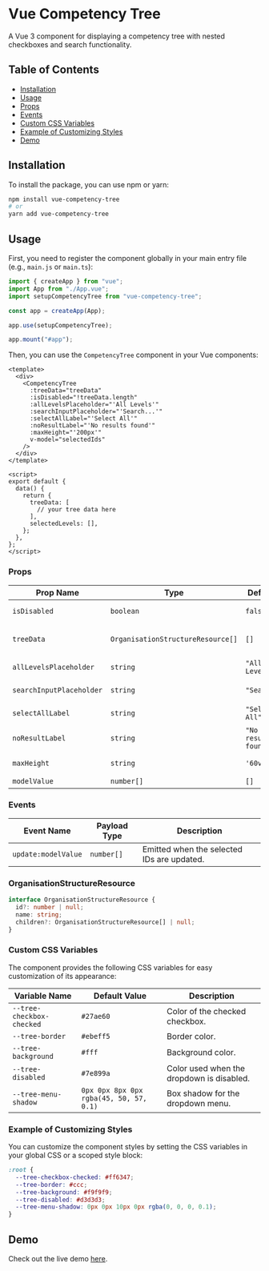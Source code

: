 # Vue Competency Tree

A Vue 3 component for displaying a competency tree with nested checkboxes and search functionality.

## Table of Contents

- [Installation](#installation)
- [Usage](#usage)
- [Props](#props)
- [Events](#events)
- [Custom CSS Variables](#custom-css-variables)
- [Example of Customizing Styles](#example-of-customizing-styles)
- [Demo](#demo)

## Installation

To install the package, you can use npm or yarn:

```bash
npm install vue-competency-tree
# or
yarn add vue-competency-tree
```

## Usage

First, you need to register the component globally in your main entry file (e.g., `main.js` or `main.ts`):

```javascript
import { createApp } from "vue";
import App from "./App.vue";
import setupCompetencyTree from "vue-competency-tree";

const app = createApp(App);

app.use(setupCompetencyTree);

app.mount("#app");
```

Then, you can use the `CompetencyTree` component in your Vue components:

```vue
<template>
  <div>
    <CompetencyTree
      :treeData="treeData"
      :isDisabled="!treeData.length"
      :allLevelsPlaceholder="'All Levels'"
      :searchInputPlaceholder="'Search...'"
      :selectAllLabel="'Select All'"
      :noResultLabel="'No results found'"
      :maxHeight="'200px'"
      v-model="selectedIds"
    />
  </div>
</template>

<script>
export default {
  data() {
    return {
      treeData: [
        // your tree data here
      ],
      selectedLevels: [],
    };
  },
};
</script>
```

### Props

| Prop Name                | Type                              | Default              | Description                                                                                                            |
| ------------------------ | --------------------------------- | -------------------- | ---------------------------------------------------------------------------------------------------------------------- |
| `isDisabled`             | `boolean`                         | `false`              | Disables the dropdown and its contents.                                                                                |
| `treeData`               | `OrganisationStructureResource[]` | `[]`                 | Array of objects representing the tree structure. See [OrganisationStructureResource](#organisationstructureresource). |
| `allLevelsPlaceholder`   | `string`                          | `"All Levels"`       | Placeholder text when all levels are selected.                                                                         |
| `searchInputPlaceholder` | `string`                          | `"Search"`           | Placeholder text for the search input.                                                                                 |
| `selectAllLabel`         | `string`                          | `"Select All"`       | Label for the "Select All" checkbox.                                                                                   |
| `noResultLabel`          | `string`                          | `"No results found"` | Message to display when no results are found in the search.                                                            |
| `maxHeight`              | `string`                          | `'60vh'`             | Maximum height of the tree container.                                                                                  |
| `modelValue`             | `number[]`                        | `[]`                 | Array of selected IDs.                                                                                                 |

### Events

| Event Name          | Payload Type | Description                                |
| ------------------- | ------------ | ------------------------------------------ |
| `update:modelValue` | `number[]`   | Emitted when the selected IDs are updated. |

### OrganisationStructureResource

```typescript
interface OrganisationStructureResource {
  id?: number | null;
  name: string;
  children?: OrganisationStructureResource[] | null;
}
```

### Custom CSS Variables

The component provides the following CSS variables for easy customization of its appearance:

| Variable Name             | Default Value                           | Description                               |
| ------------------------- | --------------------------------------- | ----------------------------------------- |
| `--tree-checkbox-checked` | `#27ae60`                               | Color of the checked checkbox.            |
| `--tree-border`           | `#ebeff5`                               | Border color.             |
| `--tree-background`       | `#fff`                                  | Background color.         |
| `--tree-disabled`         | `#7e899a`                               | Color used when the dropdown is disabled. |
| `--tree-menu-shadow`      | `0px 0px 8px 0px rgba(45, 50, 57, 0.1)` | Box shadow for the dropdown menu.         |

### Example of Customizing Styles

You can customize the component styles by setting the CSS variables in your global CSS or a scoped style block:

```css
:root {
  --tree-checkbox-checked: #ff6347;
  --tree-border: #ccc;
  --tree-background: #f9f9f9;
  --tree-disabled: #d3d3d3;
  --tree-menu-shadow: 0px 0px 10px 0px rgba(0, 0, 0, 0.1);
}
```

## Demo

Check out the live demo [here](https://codesandbox.io/p/devbox/vue-competency-tree-flc57n).
